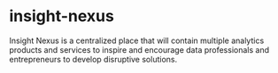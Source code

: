 # insight-nexus
Insight Nexus is a centralized place that will contain multiple analytics products and services to inspire and encourage data professionals and entrepreneurs to develop disruptive solutions.
